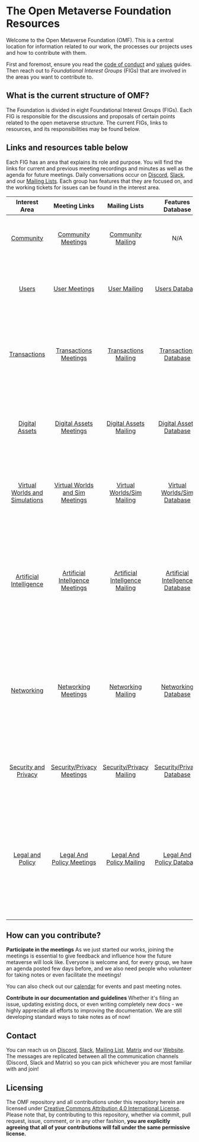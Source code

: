 # The Open Metaverse Foundation Resources

Welcome to the Open Metaverse Foundation (OMF). This is a central location for information related to our work, the processes our projects uses and how to contribute with them. 

First and foremost, ensure you read the [code of conduct](CODE_OF_CONDUCT.md) and [values](values.md) guides. Then reach out to *Foundational Interest Groups* (FIGs) that are involved in the areas you want to contribute to.

## What is the current structure of OMF?
The Foundation is divided in eight Foundational Interest Groups (FIGs). Each FIG is responsible for the discussions and proposals of certain points related to the open metaverse structure. The current FIGs, links to resources, and its responsibilities may be found below.

## Links and resources table below

Each FIG has an area that explains its role and purpose. You will find the links for current and previous meeting recordings and minutes as well as the agenda for future meetings. Daily conversations occur on [Discord](https://discord.gg/openmetaverse), [Slack](https://join.slack.com/t/openmetaverse/shared_invite/zt-1nm1r7t06-AAP4s69ZY2b_zMyur0aS3g), and our [Mailing Lists](https://lists.openmv.org/g/main). Each group has features that they are focused on, and the working tickets for issues can be found in the interest area.

|  **Interest Area**  |  **Meeting Links** | **Mailing Lists** | **Features Database** |  **Agenda** | **Responsibilities**    |
|:------:|:------:|:------:|:------:|:------:|:------:|
| [Community](https://github.com/Open-MV/fig-community)  |  [Community Meetings](https://github.com/Open-MV/fig-community/blob/main/meetings/readme.md#Previous-Meetings) | [Community Mailing](https://lists.openmv.org/g/community/topics) | N/A| [Community Agenda](https://github.com/Open-MV/community/discussions/categories/meetings?discussions_q=is%3Aunlocked+category%3AMeetings) | Community as one, communicating across all foundational interest groups.  |
| [Users](https://github.com/Open-MV/fig-users)  |  [User Meetings](https://github.com/Open-MV/fig-users/blob/main/meetings/readme.md#Previous-Meetings) | [User Mailing](https://lists.openmv.org/g/fig-users/topics) | [Users Database](https://lists.openmv.org/g/fig-users/table?id=37931) | [Users Agenda](https://github.com/Open-MV/fig-users/discussions/categories/meetings?discussions_q=is%3Aunlocked+category%3AMeetings) | Responsible for fostering open source and standards to support user-focused objects.  |
| [Transactions](https://github.com/Open-MV/fig-transactions) | [Transactions Meetings](https://github.com/Open-MV/fig-transactions/blob/main/meetings/readme.md#Previous-Meetings) |  [Transactions Mailing](https://lists.openmv.org/g/fig-transactions/topics) |  [Transactions Database](https://lists.openmv.org/g/fig-transactions/table?id=37930) | [Transactions Agenda](https://github.com/Open-MV/fig-transactions/discussions/categories/meetings?discussions_q=is%3Aunlocked+category%3AMeetings) | Dedicated to creating open source and standards for the transfer of ownership and receipts required to audit and verify objects. |
| [Digital Assets](https://github.com/Open-MV/fig-digitalassets) | [Digital Assets Meetings](https://github.com/Open-MV/fig-digitalassets/blob/main/meetings/readme.md#Previous-Meetings) | [Digital Assets Mailing](https://lists.openmv.org/g/fig-digitalassets/topics) | [Digital Assets Database](https://lists.openmv.org/g/fig-digitalassets/table?id=37927) | [Digital Assets Agenda](https://github.com/Open-MV/fig-digitalassets/discussions/categories/meetings?discussions_q=is%3Aunlocked+category%3AMeetings) | Responsible for fostering open source and standards related to digital assets and objects created, consumed or destroyed.  |
| [Virtual Worlds and Simulations](https://github.com/Open-MV/fig-virtualworldsim) | [Virtual Worlds and Sim Meetings](https://github.com/Open-MV/fig-virtualworldsim/blob/main/meetings/readme.md#Previous-Meetings) | [Virtual Worlds/Sim Mailing](https://lists.openmv.org/g/fig-virtualworldsim/topics) | [Virtual Worlds/Sim Database](https://lists.openmv.org/g/fig-virtualworldsim/table?id=37932) | [Virtual Worlds/Sim Agenda](https://github.com/Open-MV/fig-virtualworldsim/discussions/categories/meetings?discussions_q=is%3Aunlocked+category%3AMeetings) | Discusses open source and standards for the creation, management, and operation of persistent experiences |
| [Artificial Intelligence](https://github.com/Open-MV/fig-AI)  | [Artificial Intellgence Meetings](https://github.com/Open-MV/fig-AI/blob/main/meetings/readme.md#Previous-Meetings) |  [Artificial Intellgence Mailing](https://lists.openmv.org/g/fig-ai/topics) |  [Artificial Intellgence Database](https://lists.openmv.org/g/fig-ai/table?id=37926) | [Artificial Intellgence Agenda](https://github.com/Open-MV/fig-AI/discussions/categories/meetings?discussions_q=is%3Aunlocked+category%3AMeetings) | Fosters open source and standards for the creation, management, and operation of artificial intelligence  agents, NPCs, trainers, and augmentations that may alter or interact  with experiences or worlds  |
| [Networking](https://github.com/Open-MV/fig-networking) | [Networking Meetings](https://github.com/Open-MV/fig-networking/blob/main/meetings/readme.md#Previous-Meetings) | [Networking Mailing](https://lists.openmv.org/g/fig-networking/topics) | [Networking Database](https://lists.openmv.org/g/fig-networking/table?id=37929) | [Networking Agenda](https://github.com/Open-MV/fig-networking/discussions/categories/meetings?discussions_q=is%3Aunlocked+category%3AMeetings) | Discusses open source and standards pertaining to transport architecture, services, and operations, enabling data  transmission across various digital mediums in a global environment  |
| [Security and Privacy](https://github.com/Open-MV/fig-security) | [Security/Privacy Meetings](https://github.com/Open-MV/fig-security/blob/main/meetings/readme.md#Previous-Meetings) | [Security/Privacy Mailing](https://lists.openmv.org/g/fig-securityprivacy/topics) | [Security/Privacy Database](https://lists.openmv.org/g/fig-securityprivacy/table?id=37925) | [Security/Privacy Agenda](https://github.com/Open-MV/fig-security/discussions/categories/meetings?discussions_q=is%3Aunlocked+category%3AMeetings) | Supporting the security, accessibility, and privacy practices for all foundational interest groups  |
| [Legal and Policy](https://github.com/Open-MV/fig-legal-policy)  | [Legal And Policy Meetings](https://github.com/Open-MV/fig-legal-policy/blob/main/meetings/readme.md#Previous-Meetings) |  [Legal And Policy Mailing](https://lists.openmv.org/g/fig-legalpolicy/topics) |  [Legal And Policy Database](https://lists.openmv.org/g/fig-legalpolicy/table?id=37928) | [Legal And Policy Agenda](https://github.com/Open-MV/fig-legal-policy/discussions/categories/meetings?discussions_q=is%3Aunlocked+category%3AMeetings) | Discusses non-legal advice of open source and standards pertaining to rights, intellectual property, laws, and policies that will arise from the creation or enhancement of the processor technologies related to the Metaverse |

## How can you contribute?

**Participate in the meetings**
As we just started our works, joining the meetings is essential to give feedback and influence how the future metaverse will look like. Everyone is welcome and, for every group, we have an agenda posted few days before, and we also need people who volunteer for taking notes or even facilitate the meetings!

You can also check out our [calendar](https://lists.openmv.org/g/calendar/calendar) for events and past meeting notes.

**Contribute in our documentation and guidelines**
Whether it's filing an issue, updating existing docs, or even writing completely new docs - we highly appreciate all efforts to improving the documentation. We are still developing standard ways to take notes as of now! 

## Contact

You can reach us on [Discord](https://discord.gg/openmetaverse), [Slack](https://join.slack.com/t/openmetaverse/shared_invite/zt-1nm1r7t06-AAP4s69ZY2b_zMyur0aS3g), [Mailing List](https://lists.openmv.org/g/main), [Matrix](https://matrix.openmv.org/) and our [Website](https://www.openmv.org/about/contact-us/). The messages are replicated between all the communication channels (Discord, Slack and Matrix) so you can pick whichever you are most familiar with and join!

## Licensing

The OMF repository and all contributions under this repository herein are licensed under [Creative Commons Attribution 4.0 International License](http://creativecommons.org/licenses/by/4.0/). Please note that, by contributing to this repository, whether via commit, pull request, issue, comment, or in any other fashion, **you are explicitly agreeing that all of your contributions will fall under the same permissive license.**
